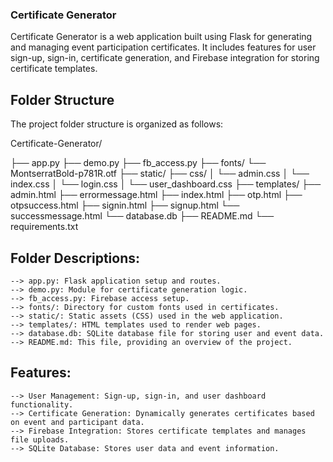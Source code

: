 ### Certificate Generator

Certificate Generator is a web application built using Flask for generating and managing event participation certificates. It includes features for user sign-up, sign-in, certificate generation, and Firebase integration for storing certificate templates.

## Folder Structure

The project folder structure is organized as follows:

Certificate-Generator/


    
├── app.py
├── demo.py
├── fb_access.py
├── fonts/
    └── MontserratBold-p781R.otf
├── static/
├── css/
    │ └── admin.css
    │ └── index.css
    │ └── login.css
    │ └── user_dashboard.css
├── templates/
    ├── admin.html
    ├── errormessage.html
    ├── index.html
    ├── otp.html
    ├── otpsuccess.html
    ├── signin.html
    ├── signup.html
    └── successmessage.html
└── database.db
├── README.md
└── requirements.txt

## Folder Descriptions:


    --> app.py: Flask application setup and routes.
    --> demo.py: Module for certificate generation logic.
    --> fb_access.py: Firebase access setup.
    --> fonts/: Directory for custom fonts used in certificates.
    --> static/: Static assets (CSS) used in the web application.
    --> templates/: HTML templates used to render web pages.
    --> database.db: SQLite database file for storing user and event data.
    --> README.md: This file, providing an overview of the project.

## Features:

    --> User Management: Sign-up, sign-in, and user dashboard functionality.
    --> Certificate Generation: Dynamically generates certificates based on event and participant data.
    --> Firebase Integration: Stores certificate templates and manages file uploads.
    --> SQLite Database: Stores user data and event information.
